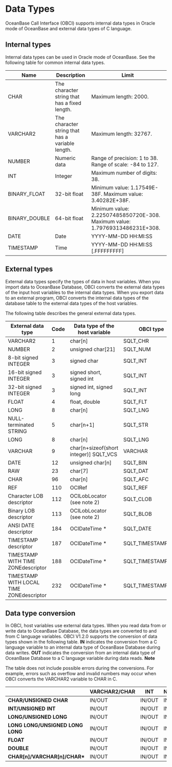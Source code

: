 Data Types 
===============================



OceanBase Call Interface (OBCI) supports internal data types in Oracle mode of OceanBase and external data types of C language. 

Internal types 
-----------------------

Internal data types can be used in Oracle mode of OceanBase. See the following table for common internal data types.


|     Name      |                   Description                    |                                            Limit                                             |
|---------------|--------------------------------------------------|----------------------------------------------------------------------------------------------|
| CHAR          | The character string that has a fixed length.    | Maximum length: 2000.                                                                        |
| VARCHAR2      | The character string that has a variable length. | Maximum length: 32767.                                                                       |
| NUMBER        | Numeric data                                     | Range of precision: 1 to 38.  Range of scale: -84 to 127.                    |
| INT           | Integer                                          | Maximum number of digits: 38.                                                                |
| BINARY_FLOAT  | 32-bit float                                     | Minimum value: 1.17549E-38F.  Maximum value: 3.40282E+38F.                   |
| BINARY_DOUBLE | 64-bit float                                     | Minimum value: 2.22507485850720E-308.  Maximum value: 1.79769313486231E+308. |
| DATE          | Date                                             | YYYY-MM-DD HH:MI:SS                                                                          |
| TIMESTAMP     | Time                                             | YYYY-MM-DD HH:MI:SS \[.FFFFFFFFF\]                                                           |



External types 
-----------------------

External data types specify the types of data in host variables. When you import data to OceanBase Database, OBCI converts the external data types of the input host variables to the internal data types. When you export data to an external program, OBCI converts the internal data types of the database table to the external data types of the host variables. 

The following table describes the general external data types.


|            External data type            | Code |      Data type of the host variable      |     OBCI type      |
|------------------------------------------|------|------------------------------------------|--------------------|
| VARCHAR2                                 | 1    | char\[n\]                                | SQLT_CHR           |
| NUMBER                                   | 2    | unsigned char\[21\]                      | SQLT_NUM           |
| 8-bit signed INTEGER                     | 3    | signed char                              | SQLT_INT           |
| 16-bit signed INTEGER                    | 3    | signed short, signed int                 | SQLT_INT           |
| 32-bit signed INTEGER                    | 3    | signed int, signed long                  | SQLT_INT           |
| FLOAT                                    | 4    | float, double                            | SQLT_FLT           |
| LONG                                     | 8    | char\[n\]                                | SQLT_LNG           |
| NULL-terminated STRING                   | 5    | char\[n+1\]                              | SQLT_STR           |
| LONG                                     | 8    | char\[n\]                                | SQLT_LNG           |
| VARCHAR                                  | 9    | char\[n+sizeof(short integer)\] SQLT_VCS | VARCHAR            |
| DATE                                     | 12   | unsigned char\[n\]                       | SQLT_BIN           |
| RAW                                      | 23   | char\[7\]                                | SQLT_DAT           |
| CHAR                                     | 96   | char\[n\]                                | SQLT_AFC           |
| REF                                      | 110  | OCIRef                                   | SQLT_REF           |
| Character LOB descriptor                 | 112  | OCILobLocator (see note 2)               | SQLT_CLOB          |
| Binary LOB descriptor                    | 113  | OCILobLocator (see note 2)               | SQLT_BLOB          |
| ANSI DATE descriptor                     | 184  | OCIDateTime \*                           | SQLT_DATE          |
| TIMESTAMP descriptor                     | 187  | OCIDateTime \*                           | SQLT_TIMESTAMP     |
| TIMESTAMP WITH TIME ZONEdescriptor       | 188  | OCIDateTime \*                           | SQLT_TIMESTAMP_TZ  |
| TIMESTAMP WITH LOCAL TIME ZONEdescriptor | 232  | OCIDateTime \*                           | SQLT_TIMESTAMP_LTZ |





Data type conversion 
-----------------------------

In OBCI, host variables use external data types. When you read data from or write data to OceanBase Database, the data types are converted to and from C language variables. OBCI V1.2.0 supports the conversion of data types shown in the following table. **IN** indicates the conversion from a C language variable to an internal data type of OceanBase Database during data writes. **OUT** indicates the conversion from an internal data type of OceanBase Database to a C language variable during data reads. 
**Note**



The table does not include possible errors during the conversions. For example, errors such as overflow and invalid numbers may occur when OBCI converts the VARCHAR2 variable to CHAR in C.


|                                   | **VARCHAR2/CHAR** | **INT** | **NUMBER** | **FLOAT** | **BINARY_FLOAT** | **BINARY_DOUBLE** | **DATE** | **TIMESTAMP** |
|-----------------------------------|-------------------|---------|------------|-----------|------------------|-------------------|----------|---------------|
| **CHAR/UNSIGNED CHAR**            | IN/OUT            | IN/OUT  | IN/OUT     | IN/OUT    | IN/OUT           | IN/OUT            |          |               |
| **INT/UNSIGNED INT**              | IN/OUT            | IN/OUT  | IN/OUT     | IN/OUT    | IN/OUT           | IN/OUT            |          |               |
| **LONG/UNSIGNED LONG**            | IN/OUT            | IN/OUT  | IN/OUT     | IN/OUT    | IN/OUT           | IN/OUT            |          |               |
| **LONG LONG/UNSIGNED LONG LONG**  | IN/OUT            | IN/OUT  | IN/OUT     | IN/OUT    | IN/OUT           | IN/OUT            |          |               |
| **FLOAT**                         | IN/OUT            | IN/OUT  | IN/OUT     | IN/OUT    | IN/OUT           | IN/OUT            |          |               |
| **DOUBLE**                        | IN/OUT            | IN/OUT  | IN/OUT     | IN/OUT    | IN/OUT           | IN/OUT            |          |               |
| **CHAR\[n\]/VARCHAR\[n\]/CHAR\*** | IN/OUT            | IN/OUT  | IN/OUT     | IN/OUT    | IN/OUT           | IN/OUT            | IN/OUT   | IN            |



